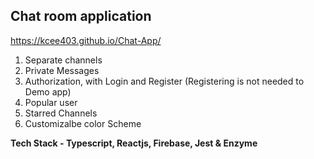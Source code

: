 
## Chat room application
  https://kcee403.github.io/Chat-App/
  1. Separate channels
  2. Private Messages
  3. Authorization, with Login and Register (Registering is not needed to Demo app)
  4. Popular user
  5. Starred Channels
  6. Customizalbe color Scheme

 **Tech Stack - Typescript, Reactjs, Firebase, Jest & Enzyme**

